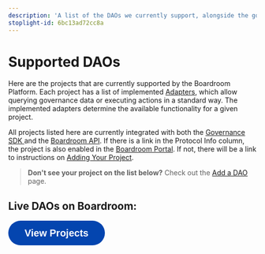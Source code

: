 ```yaml
---
description: 'A list of the DAOs we currently support, alongside the governance systems they use.'
stoplight-id: 6bc13ad72cc8a
---
```


# Supported DAOs

Here are the projects that are currently supported by the Boardroom Platform. Each project has a list of implemented [Adapters](sdk/adapters/), which allow querying governance data or executing actions in a standard way. The implemented adapters determine the available functionality for a given project.

All projects listed here are currently integrated with both the [Governance SDK ](sdk/governance-sdk/)and the [Boardroom API](boardroom-api/boardroom-api/). If there is a link in the Protocol Info column, the project is also enabled in the [Boardroom Portal](broken-reference/). If not, there will be a link to instructions on [Adding Your Project](broken-reference/).

<!-- theme: info -->

> **Don't see your project on the list below?** Check out the [Add a DAO](adding-your-project/2.-submit-your-metadata.md) page.

## Live DAOs on Boardroom:

<a href="https://boardroom.notion.site/boardroom/cc12f08c59dd440d9a6085e34c9fd579?v=8046a946ffa34fcf8d790b41b65846df" target='_blank'><button style="all:unset;font-family:Helvetica,Arial,sans-serif;display:inline-block;max-width:100%;white-space:nowrap;overflow:hidden;text-overflow:ellipsis;background-color:#0445AF;color:#FFFFFF;font-size:20px;border-radius:25px;padding:0 33px;font-weight:bold;height:50px;cursor:pointer;line-height:50px;text-align:center;margin:0;text-decoration:none;">View Projects</button><a/>